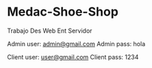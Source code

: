 # Medac-Shoe-Shop
Trabajo Des Web Ent Servidor

Admin user:
admin@gmail.com
Admin pass:
hola

Client user:
user@gmail.com
Client pass:
1234
